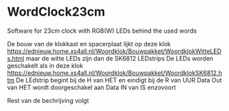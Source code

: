 # WordClock23cm
Software for 23cm clock with RGB(W) LEDs behind the used words

De bouw van de klokkast en spacerplaat lijkt op deze klok https://ednieuw.home.xs4all.nl/Woordklok/Bouwpakket/WoordklokWitteLEDs.html
maar de witte LEDs zijn dan de SK6812 LEDstrips
De LEDs worden geschakelt als in deze klok https://ednieuw.home.xs4all.nl/Woordklok/Bouwpakket/WoordklokSK6812.htm
De LEdstrip begint bij de H van HET en eindigt bij de R van UUR Data Out van HET wordt doorgeschakel aan Data IN van IS enzovoort

Rest van de bechrijving volgt
